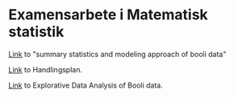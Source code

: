 # Examensarbete i Matematisk statistik

[Link](Summary_statistics_Booli_data.md) to "summary statistics and modeling approach of booli data" 

[Link](handlingsplan_kandidat.pdf) to Handlingsplan.

[Link](Booli_EDA.md) to Explorative Data Analysis of Booli data.

